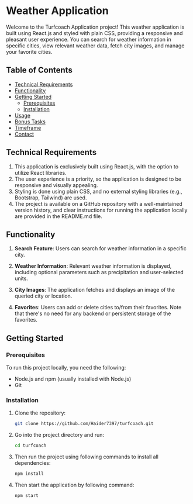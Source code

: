 # Weather Application

Welcome to the Turfcoach Application project! This weather application is built using React.js and styled with plain CSS, providing a responsive and pleasant user experience. You can search for weather information in specific cities, view relevant weather data, fetch city images, and manage your favorite cities.

## Table of Contents

- [Technical Requirements](#technical-requirements)
- [Functionality](#functionality)
- [Getting Started](#getting-started)
  - [Prerequisites](#prerequisites)
  - [Installation](#installation)
- [Usage](#usage)
- [Bonus Tasks](#bonus-tasks)
- [Timeframe](#timeframe)
- [Contact](#contact)

## Technical Requirements

1. This application is exclusively built using React.js, with the option to utilize React libraries.
2. The user experience is a priority, so the application is designed to be responsive and visually appealing.
3. Styling is done using plain CSS, and no external styling libraries (e.g., Bootstrap, Tailwind) are used.
4. The project is available on a GitHub repository with a well-maintained version history, and clear instructions for running the application locally are provided in the README.md file.

## Functionality

1. **Search Feature**: Users can search for weather information in a specific city.

2. **Weather Information**: Relevant weather information is displayed, including optional parameters such as precipitation and user-selected units.

3. **City Images**: The application fetches and displays an image of the queried city or location.

4. **Favorites**: Users can add or delete cities to/from their favorites. Note that there's no need for any backend or persistent storage of the favorites.

## Getting Started

### Prerequisites

To run this project locally, you need the following:

- Node.js and npm (usually installed with Node.js)
- Git

### Installation

1. Clone the repository:

   ```bash
   git clone https://github.com/Haider7397/turfcoach.git

2. Go into the project directory and run:

    ```bash
    cd turfcoach

3. Then run the project using following commands to install all dependencies:

    ```bash
    npm install

4. Then start the application by following command:

    ```bash
    npm start